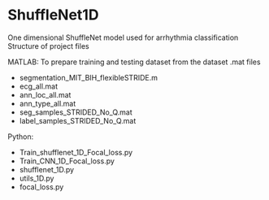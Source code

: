 # ShuffleNet1D
One dimensional ShuffleNet model used for arrhythmia classification
Structure of project files

MATLAB: To prepare training and testing dataset from the dataset .mat files
* segmentation_MIT_BIH_flexibleSTRIDE.m
* ecg_all.mat
* ann_loc_all.mat
* ann_type_all.mat
* seg_samples_STRIDED_No_Q.mat
* label_samples_STRIDED_No_Q.mat

Python: 
* Train_shufflenet_1D_Focal_loss.py 
* Train_CNN_1D_Focal_loss.py 
* shufflenet_1D.py
* utils_1D.py
* focal_loss.py

